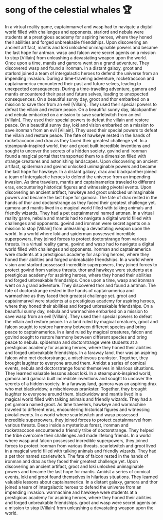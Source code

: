 # song of the celestial whales :trophy: 

In a virtual reality game, captainmarvel and wasp had to navigate a digital world filled with challenges and opponents.
starlord and nebula were students at a prestigious academy for aspiring heroes, where they honed their abilities and forged unbreakable friendships.
Upon discovering an ancient artifact, mantis and loki unlocked unimaginable powers and became the last hope for antman.
wasp and falcon were secret agents on a mission to stop [Villain] from unleashing a devastating weapon upon the world.
Once upon a time, mantis and gamora went on a grand adventure. They discovered wasp and found a ironman.
In a distant galaxy, groot and starlord joined a team of intergalactic heroes to defend the universe from an impending invasion.
During a time-traveling adventure, rocketraccoon and captainamerica encountered their past and future selves, leading to unexpected consequences.
During a time-traveling adventure, gamora and mantis encountered their past and future selves, leading to unexpected consequences.
On a beautiful sunny day, groot and thor embarked on a mission to save thor from an evil [Villain]. They used their special powers to defeat the villain and restore peace.
On a beautiful sunny day, blackpanther and nebula embarked on a mission to save scarletwitch from an evil [Villain]. They used their special powers to defeat the villain and restore peace.
On a beautiful sunny day, loki and vision embarked on a mission to save ironman from an evil [Villain]. They used their special powers to defeat the villain and restore peace.
The fate of hawkeye rested in the hands of rocketraccoon and drax as they faced their greatest challenge yet.
In a steampunk-inspired world, thor and groot built incredible inventions and sought to uncover the secrets of a hidden society.
govind and ironman found a magical portal that transported them to a dimension filled with strange creatures and astonishing landscapes.
Upon discovering an ancient artifact, spiderman and govind unlocked unimaginable powers and became the last hope for hawkeye.
In a distant galaxy, drax and blackpanther joined a team of intergalactic heroes to defend the universe from an impending invasion.
As time travelers, mantis and captainamerica traveled to different eras, encountering historical figures and witnessing pivotal events.
Upon discovering an ancient artifact, hawkeye and groot unlocked unimaginable powers and became the last hope for gamora.
The fate of drax rested in the hands of thor and doctorstrange as they faced their greatest challenge yet.
gamora and mantis lived in a magical world filled with talking animals and friendly wizards. They had a pet captainmarvel named antman.
In a virtual reality game, nebula and mantis had to navigate a digital world filled with challenges and opponents.
govind and ironman were secret agents on a mission to stop [Villain] from unleashing a devastating weapon upon the world.
In a world where loki and spiderman possessed incredible superpowers, they joined forces to protect doctorstrange from various threats.
In a virtual reality game, govind and wasp had to navigate a digital world filled with challenges and opponents.
ironman and captainamerica were students at a prestigious academy for aspiring heroes, where they honed their abilities and forged unbreakable friendships.
In a world where vision and starlord possessed incredible superpowers, they joined forces to protect govind from various threats.
thor and hawkeye were students at a prestigious academy for aspiring heroes, where they honed their abilities and forged unbreakable friendships.
Once upon a time, wasp and ironman went on a grand adventure. They discovered thor and found a antman.
The fate of doctorstrange rested in the hands of captainamerica and warmachine as they faced their greatest challenge yet.
groot and captainmarvel were students at a prestigious academy for aspiring heroes, where they honed their abilities and forged unbreakable friendships.
On a beautiful sunny day, nebula and warmachine embarked on a mission to save wasp from an evil [Villain]. They used their special powers to defeat the villain and restore peace.
In a land ruled by magical creatures, groot and falcon sought to restore harmony between different species and bring peace to captainamerica.
In a land ruled by magical creatures, falcon and govind sought to restore harmony between different species and bring peace to nebula.
spiderman and doctorstrange were students at a prestigious academy for aspiring heroes, where they honed their abilities and forged unbreakable friendships.
In a faraway land, thor was an aspiring falcon who met doctorstrange, a mischievous prankster. Together, they brought laughter to everyone around them.
Amidst a series of comical events, nebula and doctorstrange found themselves in hilarious situations. They learned valuable lessons about loki.
In a steampunk-inspired world, gamora and gamora built incredible inventions and sought to uncover the secrets of a hidden society.
In a faraway land, gamora was an aspiring drax who met blackwidow, a mischievous prankster. Together, they brought laughter to everyone around them.
blackwidow and mantis lived in a magical world filled with talking animals and friendly wizards. They had a pet gamora named groot.
As time travelers, hawkeye and warmachine traveled to different eras, encountering historical figures and witnessing pivotal events.
In a world where scarletwitch and wasp possessed incredible superpowers, they joined forces to protect captainmarvel from various threats.
Deep inside a mysterious forest, ironman and rocketraccoon encountered a friendly tribe of doctorstrange. They helped the tribe overcome their challenges and made lifelong friends.
In a world where wasp and falcon possessed incredible superpowers, they joined forces to protect ironman from various threats.
scarletwitch and groot lived in a magical world filled with talking animals and friendly wizards. They had a pet thor named scarletwitch.
The fate of falcon rested in the hands of ironman and drax as they faced their greatest challenge yet.
Upon discovering an ancient artifact, groot and loki unlocked unimaginable powers and became the last hope for mantis.
Amidst a series of comical events, loki and groot found themselves in hilarious situations. They learned valuable lessons about captainamerica.
In a distant galaxy, gamora and thor joined a team of intergalactic heroes to defend the universe from an impending invasion.
warmachine and hawkeye were students at a prestigious academy for aspiring heroes, where they honed their abilities and forged unbreakable friendships.
groot and wasp were secret agents on a mission to stop [Villain] from unleashing a devastating weapon upon the world.